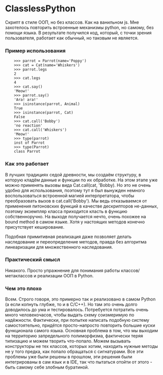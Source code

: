 # ClasslessPython

Скрипт в стиле ООП, но без классов. Как на ванильном js. Мне захотелось повторить встроенные механизмы python, но самому, без помощи языка.
В результате получился код, который, с точки зрения пользователя, работает как обычный, но таковым не является.

### Пример использования

```
    >>> parrot = Parrot(name='Poppy')
    >>> cat = Cat(name='Whiskers')
    >>> parrot.legs
    2
    >>> cat.legs
    4
    >>> cat.say()
    'Meow!'
    >>> parrot.say()
    'Ara! ara!'
    >>> isinstance(parrot, Animal)
    True
    >>> isinstance(parrot, Cat)
    False
    >>> cat.call('Bobby')
    'no reaction'
    >>> cat.call('Whiskers')
    'Meow!'
    >>> type(parrot)
    inst of Parrot
    >>> type(Parrot)
    class Parrot
```

### Как это работает

В лучших традициях седой древности, мы создаём структуру, в которую кладём данные и функции по их обработке. 
На этом этапе уже можно применять вызовы вида Cat.call(cat, 'Bobby). 
Но это не очень удобно для использования, поэтому тут я был вынужден немного воспользоваться встроенной магией интерпретатора, чтобы преобразовать вызов в cat.call('Bobby'). 
Мы ведь отказываемся от применения питоновских функций в качестве дескрипторов не-данных, поэтому экземпляр класса приходится
класть в функцию собственноручно. 
На выходе получается нечто, очень похожее на bound method в самом языке. Хотя у настоящих методов конечно присутствует кеширование.

Подобная примитивная реализация даже позволяет делать наследование и переопределение методов, правда без алгоритма линеаризации для множественного наследования.

### Практический смысл

Никакого. Просто упражнение для понимания работы классов/метаклассов и реализации ООП в Python.


### Чем это плохо

Всем. Строго говоря, это примерно так и реализовано в самом Python (а если копнуть глубже, то и в C/C++). 
Но там это очень долго доводилось до ума и тестировалось. Потребуется потратить очень много человекочасов, 
чтобы выдать схему соизмеримую по надёжности. Фактически, при попытке написать подобную систему самостоятельно, 
придётся просто-напросто повторить большие куски функционала самого языка. Основная проблема в том, что мы выходим 
на территорию запредельного полиморфизма, фактически теряя типизацию и можем творить что-попало. Можем вызывать 
конструкторы не тех классов, которых хотим, находить нужные методы не у того предка, как попало обращаться с сигнатурами. 
Все эти проблемы уже были решены в прошлом, эти решения были интегрированы в сам язык и в IDE, так что пытаться отойти от этого - 
быть самому себе злобным буратиной.
